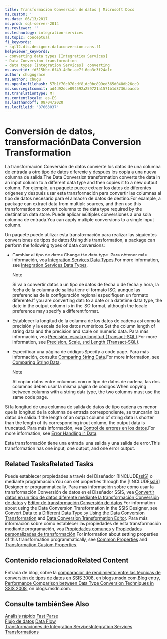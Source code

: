 ```yaml
---
title: Transformación Conversión de datos | Microsoft Docs
ms.custom: ''
ms.date: 06/13/2017
ms.prod: sql-server-2014
ms.reviewer: ''
ms.technology: integration-services
ms.topic: conceptual
f1_keywords:
- sql12.dts.designer.dataconversiontrans.f1
helpviewer_keywords:
- converting data types [Integration Services]
- Data Conversion transformation
- data types [Integration Services], converting
ms.assetid: fd515bbc-6f49-4d0c-ae7f-6ea3c3f24a1c
author: chugugrace
ms.author: chugu
ms.openlocfilehash: 57b1f70c070cdf81dc0bc899ed365d048db26cc9
ms.sourcegitcommit: ad4d92dce894592a259721a1571b1d8736abacdb
ms.translationtype: MT
ms.contentlocale: es-ES
ms.lasthandoff: 08/04/2020
ms.locfileid: "87663037"
---
```

# <a name="data-conversion-transformation"></a><span data-ttu-id="f5a20-102">Conversión de datos, transformación</span><span class="sxs-lookup"><span data-stu-id="f5a20-102">Data Conversion Transformation</span></span>
  <span data-ttu-id="f5a20-103">La transformación Conversión de datos convierte los datos de una columna de entrada a otro tipo de datos diferente y después los copia a una nueva columna de salida.</span><span class="sxs-lookup"><span data-stu-id="f5a20-103">The Data Conversion transformation converts the data in an input column to a different data type and then copies it to a new output column.</span></span> <span data-ttu-id="f5a20-104">Por ejemplo, un paquete puede extraer los datos de diferentes orígenes y después usar esta transformación para convertir las columnas al tipo de datos necesario para el almacén de datos de destino.</span><span class="sxs-lookup"><span data-stu-id="f5a20-104">For example, a package can extract data from multiple sources, and then use this transformation to convert columns to the data type required by the destination data store.</span></span> <span data-ttu-id="f5a20-105">Puede aplicar múltiples conversiones a una sola columna de entrada.</span><span class="sxs-lookup"><span data-stu-id="f5a20-105">You can apply multiple conversions to a single input column.</span></span>  
  
 <span data-ttu-id="f5a20-106">Un paquete puede utilizar esta transformación para realizar las siguientes conversiones de tipos de datos:</span><span class="sxs-lookup"><span data-stu-id="f5a20-106">Using this transformation, a package can perform the following types of data conversions:</span></span>  
  
-   <span data-ttu-id="f5a20-107">Cambiar el tipo de datos.</span><span class="sxs-lookup"><span data-stu-id="f5a20-107">Change the data type.</span></span> <span data-ttu-id="f5a20-108">Para obtener más información, vea [Integration Services Data Types](../integration-services-data-types.md).</span><span class="sxs-lookup"><span data-stu-id="f5a20-108">For more information, see [Integration Services Data Types](../integration-services-data-types.md).</span></span>  
  
    > [!NOTE]  
    >  <span data-ttu-id="f5a20-109">Si va a convertir datos a un tipo de datos de fecha o de fecha y hora, la fecha de la columna de salida tiene el formato ISO, aunque las preferencias de la configuración regional especifiquen un formato diferente.</span><span class="sxs-lookup"><span data-stu-id="f5a20-109">If you are converting data to a date or a datetime data type, the date in the output column is in the ISO format, although the locale preference may specify a different format.</span></span>  
  
-   <span data-ttu-id="f5a20-110">Establecer la longitud de la columna de los datos de cadena así como la precisión y la escala de los datos numéricos.</span><span class="sxs-lookup"><span data-stu-id="f5a20-110">Set the column length of string data and the precision and scale on numeric data.</span></span> <span data-ttu-id="f5a20-111">Para más información, vea [Precisión, escala y longitud &#40;Transact-SQL&#41;](/sql/t-sql/data-types/precision-scale-and-length-transact-sql).</span><span class="sxs-lookup"><span data-stu-id="f5a20-111">For more information, see [Precision, Scale, and Length &#40;Transact-SQL&#41;](/sql/t-sql/data-types/precision-scale-and-length-transact-sql).</span></span>  
  
-   <span data-ttu-id="f5a20-112">Especificar una página de códigos.</span><span class="sxs-lookup"><span data-stu-id="f5a20-112">Specify a code page.</span></span> <span data-ttu-id="f5a20-113">Para más información, consulte [Comparing String Data](../comparing-string-data.md).</span><span class="sxs-lookup"><span data-stu-id="f5a20-113">For more information, see [Comparing String Data](../comparing-string-data.md).</span></span>  
  
    > [!NOTE]  
    >  <span data-ttu-id="f5a20-114">Al copiar datos entre columnas con un tipo de datos de cadena, las dos columnas deben usar la misma página de códigos.</span><span class="sxs-lookup"><span data-stu-id="f5a20-114">When copying between columns with a string data type, the two columns must use the same code page.</span></span>  
  
 <span data-ttu-id="f5a20-115">Si la longitud de una columna de salida de datos de tipo cadena es menor que la longitud de la columna de entrada correspondiente, se truncarán los datos de salida.</span><span class="sxs-lookup"><span data-stu-id="f5a20-115">If the length of an output column of string data is shorter than the length of its corresponding input column, the output data is truncated.</span></span> <span data-ttu-id="f5a20-116">Para más información, vea [Control de errores en los datos](../error-handling-in-data.md).</span><span class="sxs-lookup"><span data-stu-id="f5a20-116">For more information, see [Error Handling in Data](../error-handling-in-data.md).</span></span>  
  
 <span data-ttu-id="f5a20-117">Esta transformación tiene una entrada, una salida y una salida de error.</span><span class="sxs-lookup"><span data-stu-id="f5a20-117">This transformation has one input, one output, and one error output.</span></span>  
  
## <a name="related-tasks"></a><span data-ttu-id="f5a20-118">Related Tasks</span><span class="sxs-lookup"><span data-stu-id="f5a20-118">Related Tasks</span></span>  
 <span data-ttu-id="f5a20-119">Puede establecer propiedades a través del Diseñador [!INCLUDE[ssIS](../../../includes/ssis-md.md)] o mediante programación.</span><span class="sxs-lookup"><span data-stu-id="f5a20-119">You can set properties through the [!INCLUDE[ssIS](../../../includes/ssis-md.md)] Designer or programmatically.</span></span> <span data-ttu-id="f5a20-120">Para más información sobre cómo usar la transformación Conversión de datos en el Diseñador SSIS, vea [Convertir datos en un tipo de datos diferente mediante la transformación Conversión de datos](data-conversion-transformation.md) y [Editor de transformación Conversión de datos](../../data-conversion-transformation-editor.md).</span><span class="sxs-lookup"><span data-stu-id="f5a20-120">For information about using the Data Conversion Transformation in the SSIS Designer, see [Convert Data to a Different Data Type by Using the Data Conversion Transformation](data-conversion-transformation.md) and [Data Conversion Transformation Editor](../../data-conversion-transformation-editor.md).</span></span> <span data-ttu-id="f5a20-121">Para más información sobre cómo establecer las propiedades de esta transformación mediante programación, vea [Propiedades comunes](../../common-properties.md) y [Propiedades personalizadas de transformación](transformation-custom-properties.md).</span><span class="sxs-lookup"><span data-stu-id="f5a20-121">For information about setting properties of this transformation programmatically, see [Common Properties](../../common-properties.md) and [Transformation Custom Properties](transformation-custom-properties.md).</span></span>  
  
## <a name="related-content"></a><span data-ttu-id="f5a20-122">Contenido relacionado</span><span class="sxs-lookup"><span data-stu-id="f5a20-122">Related Content</span></span>  
 <span data-ttu-id="f5a20-123">Entrada de blog, sobre la [comparación de rendimiento entre las técnicas de conversión de tipos de datos en SSIS 2008](https://techcommunity.microsoft.com/t5/datacat/performance-comparison-between-data-type-conversion-techniques/ba-p/305035), en blogs.msdn.com.</span><span class="sxs-lookup"><span data-stu-id="f5a20-123">Blog entry, [Performance Comparison between Data Type Conversion Techniques in SSIS 2008](https://techcommunity.microsoft.com/t5/datacat/performance-comparison-between-data-type-conversion-techniques/ba-p/305035), on blogs.msdn.com.</span></span>  
  
## <a name="see-also"></a><span data-ttu-id="f5a20-124">Consulte también</span><span class="sxs-lookup"><span data-stu-id="f5a20-124">See Also</span></span>  
 <span data-ttu-id="f5a20-125">[Análisis rápido](../../fast-parse.md) </span><span class="sxs-lookup"><span data-stu-id="f5a20-125">[Fast Parse](../../fast-parse.md) </span></span>  
 <span data-ttu-id="f5a20-126">[Flujo de datos](../data-flow.md) </span><span class="sxs-lookup"><span data-stu-id="f5a20-126">[Data Flow](../data-flow.md) </span></span>  
 [<span data-ttu-id="f5a20-127">Transformaciones de Integration Services</span><span class="sxs-lookup"><span data-stu-id="f5a20-127">Integration Services Transformations</span></span>](integration-services-transformations.md)  
  
  
